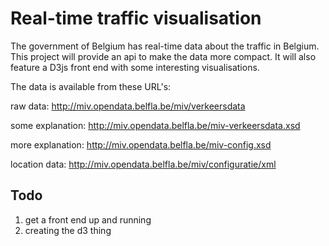 # Real-time traffic visualisation

The government of Belgium has real-time data about the traffic in Belgium. This project will provide an api to make the data more compact. It will also feature a D3js front end with some interesting visualisations.

The data is available from these URL's:

raw data: http://miv.opendata.belfla.be/miv/verkeersdata

some explanation: http://miv.opendata.belfla.be/miv-verkeersdata.xsd

more explanation: http://miv.opendata.belfla.be/miv-config.xsd

location data: http://miv.opendata.belfla.be/miv/configuratie/xml

## Todo
1. get a front end up and running
2. creating the d3 thing
